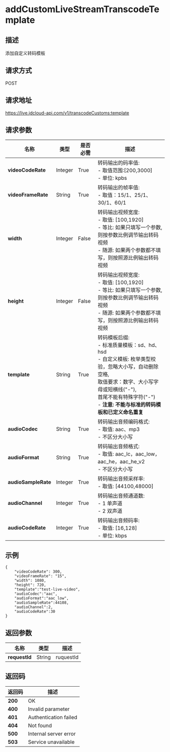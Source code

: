 # addCustomLiveStreamTranscodeTemplate


## 描述
添加自定义转码模板

## 请求方式
POST

## 请求地址
https://live.jdcloud-api.com/v1/transcodeCustoms:template


## 请求参数
|名称|类型|是否必需|描述|
|---|---|---|---|
|**videoCodeRate**|Integer|True|转码输出的码率值:<br> - 取值范围:[200,3000]<br> - 单位: kpbs<br>|
|**videoFrameRate**|String|True|转码输出的帧率值:<br>  - 取值：15/1、25/1、30/1、60/1<br>|
|**width**|Integer|False|转码输出视频宽度:<br>  - 取值: [100,1920]<br>  - 等比: 如果只填写一个参数,则按参数比例调节输出转码视频<br>  - 随源: 如果两个参数都不填写，则按照源比例输出转码视频<br>|
|**height**|Integer|False|转码输出视频宽度:<br>  - 取值: [100,1920]<br>  - 等比: 如果只填写一个参数,则按参数比例调节输出转码视频<br>  - 随源: 如果两个参数都不填写，则按照源比例输出转码视频<br>|
|**template**|String|True|转码模板后缀:<br>  - 标准质量模板：sd、hd、hsd<br>  - 自定义模板: 枚举类型校验，忽略大小写，自动删除空格,<br>              取值要求：数字、大小写字母或短横线("-"),<br>              首尾不能有特殊字符("-")<br>  - <b>注意: 不能与标准的转码模板和已定义命名重复</b><br>|
|**audioCodec**|String|True|转码输出音频编码格式:<br>  - 取值: aac、mp3<br>  - 不区分大小写<br>|
|**audioFormat**|String|True|转码输出音频格式:<br>  - 取值: aac_lc，aac_low，aac_he，aac_he_v2<br>  - 不区分大小写<br>|
|**audioSampleRate**|Integer|True|转码输出音频采样率:<br>  - 取值: [44100,48000]<br>|
|**audioChannel**|Integer|True|转码输出音频通道数:<br>  - 1  单声道<br>  - 2  双声道<br>|
|**audioCodeRate**|Integer|True|转码输出音频码率:<br>  - 取值: [16,128]<br>  - 单位: kbps<br>|



## 示例
    {
        "videoCodeRate": 300,
        "videoFrameRate": "15",
        "width": 1080,
        "height": 720,
        "template":"test-live-video",
        "audioCodec":"aac",
        "audioFormat":"aac_low",
        "audioSampleRate":44108,
        "audioChannel":2,
        "audioCodeRate":30
    }

## 返回参数
|名称|类型|描述|
|---|---|---|
|**requestId**|String|ruquestId|


## 返回码
|返回码|描述|
|---|---|
|**200**|OK|
|**400**|Invalid parameter|
|**401**|Authentication failed|
|**404**|Not found|
|**500**|Internal server error|
|**503**|Service unavailable|
